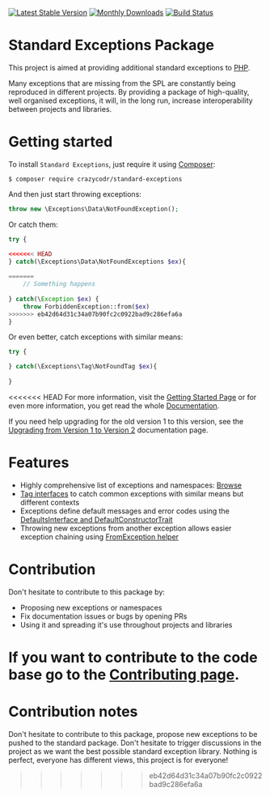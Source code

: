 [![Latest Stable Version](https://poser.pugx.org/crazycodr/standard-exceptions/version.png)](https://packagist.org/packages/crazycodr/standard-exceptions) [![Monthly Downloads](https://poser.pugx.org/crazycodr/standard-exceptions/d/monthly)](https://packagist.org/packages/crazycodr/standard-exceptions) [![Build Status](https://travis-ci.org/crazycodr/standard-exceptions.png?branch=master)](https://travis-ci.org/crazycodr/standard-exceptions)

# Standard Exceptions Package

This project is aimed at providing additional standard exceptions to [PHP](http://www.php.net/). 

Many exceptions that are missing from the SPL are constantly being reproduced in different projects. By providing a package of high-quality, well organised exceptions, it will, in the long run, increase interoperability between projects and libraries.

# Getting started

To install `Standard Exceptions`, just require it using [Composer](http://www.getcomposer.org/):

```
$ composer require crazycodr/standard-exceptions
```

And then just start throwing exceptions:

```php
throw new \Exceptions\Data\NotFoundException();
```

Or catch them:

```php
try {

<<<<<<< HEAD
} catch(\Exceptions\Data\NotFoundExceptions $ex){
   
=======
    // Something happens
    
} catch(\Exception $ex) {
    throw ForbiddenException::from($ex)
>>>>>>> eb42d64d31c34a07b90fc2c0922bad9c286efa6a
}
```

Or even better, catch exceptions with similar means:

```php
try {

} catch(\Exceptions\Tag\NotFoundTag $ex){
   
}
```

<<<<<<< HEAD
For more information, visit the [Getting Started Page](docs/getting-started.md) or for even more information, you get read the whole [Documentation](docs/index.md).

If you need help upgrading for the old version 1 to this version, see the [Upgrading from Version 1 to Version 2](docs/upgrade-1-2.md) documentation page.

# Features

* Highly comprehensive list of exceptions and namespaces: [Browse](docs/exceptions.md)
* [Tag interfaces](docs/tags.md) to catch common exceptions with similar means but different contexts
* Exceptions define default messages and error codes using the [DefaultsInterface and DefaultConstructorTrait](docs/helpers.md)
* Throwing new exceptions from another exception allows easier exception chaining using [FromException helper](docs/helpers.md)

# Contribution

Don't hesitate to contribute to this package by:

* Proposing new exceptions or namespaces
* Fix documentation issues or bugs by opening PRs
* Using it and spreading it's use throughout projects and libraries

If you want to contribute to the code base go to the [Contributing page](docs/contribute.md).
=======
Contribution notes
==================
Don't hesitate to contribute to this package, propose new exceptions to be pushed to the standard package. Don't hesitate to trigger discussions in the project as we want the best possible standard exception library. Nothing is perfect, everyone has different views, this project is for everyone!
>>>>>>> eb42d64d31c34a07b90fc2c0922bad9c286efa6a
